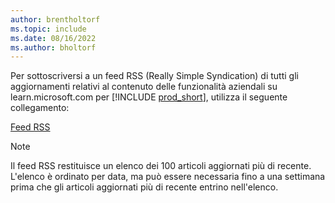 ```yaml
---
author: brentholtorf
ms.topic: include
ms.date: 08/16/2022
ms.author: bholtorf
---
```

Per sottoscriversi a un feed RSS (Really Simple Syndication) di tutti gli aggiornamenti relativi al contenuto delle funzionalità aziendali su learn.microsoft.com per [!INCLUDE [prod_short](prod_short.md)], utilizza il seguente collegamento:

[Feed RSS](/api/search/rss?$filter=scopes%2fany(t%3A%20t%20eq%20%27dynamics365-bc-app%27)&locale=en-us)

> [!NOTE]
> Il feed RSS restituisce un elenco dei 100 articoli aggiornati più di recente. L'elenco è ordinato per data, ma può essere necessaria fino a una settimana prima che gli articoli aggiornati più di recente entrino nell'elenco.  
